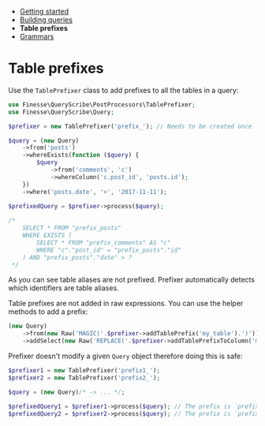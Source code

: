 * [Getting started](getting-started.md)
* [Building queries](building-queries.md)
* **Table prefixes**
* [Grammars](grammars.md)


# Table prefixes

Use the `TablePrefixer` class to add prefixes to all the tables in a query:

```php
use Finesse\QueryScribe\PostProcessors\TablePrefixer;
use Finesse\QueryScribe\Query;

$prefixer = new TablePrefixer('prefix_'); // Needs to be created once

$query = (new Query)
    ->from('posts')
    ->whereExists(function ($query) {
        $query
            ->from('comments', 'c')
            ->whereColumn('c.post_id', 'posts.id');
    })
    ->where('posts.date', '>', '2017-11-11');
    
$prefixedQuery = $prefixer->process($query);

/*
    SELECT * FROM "prefix_posts" 
    WHERE EXISTS (
        SELECT * FROM "prefix_comments" AS "c" 
        WHERE "c"."post_id" = "prefix_posts"."id"
    ) AND "prefix_posts"."date" > ?
 */
```

As you can see table aliases are not prefixed. Prefixer automatically detects which identifiers are table aliases.

Table prefixes are not added in raw expressions. You can use the helper methods to add a prefix:

```php
(new Query)
    ->from(new Raw('MAGIC('.$prefixer->addTablePrefix('my_table').')'))
    ->addSelect(new Raw('REPLACE('.$prefixer->addTablePrefixToColumn('my_table.name').', ?, ?)', ['small', 'big']));
```

Prefixer doesn't modify a given `Query` object therefore doing this is safe:

```php
$prefixer1 = new TablePrefixer('prefix1_');
$prefixer2 = new TablePrefixer('prefix2_');

$query = (new Query)/* -> ... */;

$prefixedQuery1 = $prefixer1->process($query); // The prefix is `prefix1_`
$prefixedQuery2 = $prefixer2->process($query); // The prefix is `prefix2_`
```
